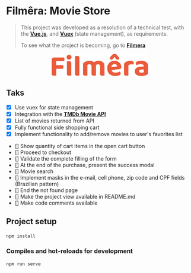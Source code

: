 # Filmêra: Movie Store

> This project was developed as a resolution of a technical test, with the [**Vue.js**](https://vuejs.org/), and [**Vuex**](https://vuex.vuejs.org/) (state management), as requirements.
> 
> To see what the project is becoming, go to [**Filmera**]()


<p align="center">
  <img alt="project's logo" src="./src/assets/Filmera.png" />
</p>


## Taks
- [x] Use vuex for state management
- [x] Integration with the [**TMDb Movie API**](https://developers.themoviedb.org/3/getting-started)
- [x] List of movies returned from API
- [x] Fully functional side shopping cart
- [x] Implement functionality to add/remove movies to user's favorites list
- [] Show quantity of cart items in the open cart button
- [] Proceed to checkout
- [] Validate the complete filling of the form
- [] At the end of the purchase, present the success modal
- [] Movie search
- [] Implement masks in the e-mail, cell phone, zip code and CPF fields (Brazilian pattern)
- [] End the not found page
- [] Make the project view available in README.md
- [] Make code comments available


## Project setup
```
npm install
```

### Compiles and hot-reloads for development
```
npm run serve
```